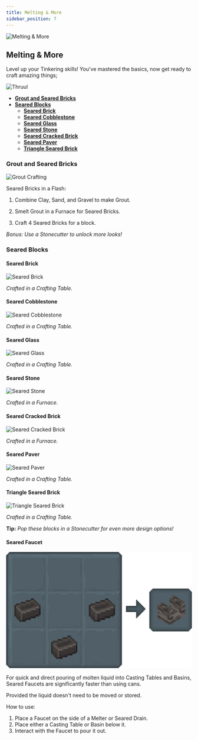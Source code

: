 ```yaml
---
title: Melting & More
sidebar_position: 7
---
```


![Melting & More](../../_assets/images/tinkers-melting_&_more.png)

## Melting & More

Level up your Tinkering skills! You've mastered the basics, now get ready to craft amazing things;

![Thruul](../../_assets/images/tinkers-thruul.png)

- [**Grout and Seared Bricks**](#grout-and-seared-bricks)
- [**Seared Blocks**](#seared-blocks)
    - [**Seared Brick**](#seared-brick)
    - [**Seared Cobblestone**](#seared-cobblestone)
    - [**Seared Glass**](#seared-glass)
    - [**Seared Stone**](#seared-stone)
    - [**Seared Cracked Brick**](#seared-cracked-brick)
    - [**Seared Paver**](#seared-paver)
    - [**Triangle Seared Brick**](#triangle-seared-brick)

### Grout and Seared Bricks

![Grout Crafting](../../_assets/images/tinkers-grout_crafting.png)

Seared Bricks in a Flash:

1. Combine Clay, Sand, and Gravel to make Grout.

2. Smelt Grout in a Furnace for Seared Bricks.

3. Craft 4 Seared Bricks for a block.

*Bonus: Use a Stonecutter to unlock more looks!*

### Seared Blocks

#### Seared Brick

![Seared Brick](../../_assets/images/tinkers-seared_brick_crafting.png)

*Crafted in a Crafting Table.*

#### Seared Cobblestone

![Seared Cobblestone](../../_assets/images/tinkers-seared_cobble_crafting.png)

*Crafted in a Crafting Table.*

#### Seared Glass

![Seared Glass](../../_assets/images/tinkers-seared_glass_crafting.png)

*Crafted in a Crafting Table.*

#### Seared Stone

![Seared Stone](../../_assets/images/tinkers-seared_stone_crafting.png)

*Crafted in a Furnace.*

#### Seared Cracked Brick

![Seared Cracked Brick](../../_assets/images/tinkers-seared_cracked_crafting.png)

*Crafted in a Furnace.*

#### Seared Paver

![Seared Paver](../../_assets/images/tinkers-seared_paver_crafting.png)

*Crafted in a Crafting Table.*

#### Triangle Seared Brick

![Triangle Seared Brick](../../_assets/images/tinkers-seared_triangle_crafting.png)

*Crafted in a Crafting Table.*
 
**Tip:** *Pop these blocks in a Stonecutter for even more design options!*

#### Seared Faucet

![Seared Faucet Recipe](../../_assets/images/tinkers-seared_faucet_recipe.png)

For quick and direct pouring of molten liquid into Casting Tables and Basins, Seared Faucets are significantly faster than using cans.

Provided the liquid doesn't need to be moved or stored.

How to use:
1. Place a Faucet on the side of a Melter or Seared Drain.
2. Place either a Casting Table or Basin below it.
3. Interact with the Faucet to pour it out.
